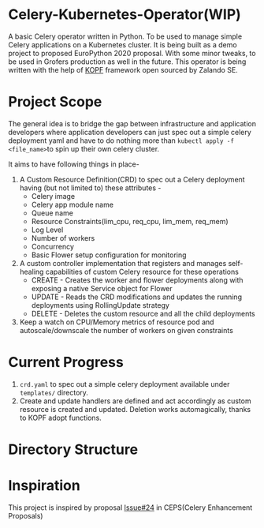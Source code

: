 # Celery-Kubernetes-Operator(WIP)
A basic Celery operator written in Python. To be used to manage simple Celery applications on a Kubernetes cluster. It is being built as a demo project to proposed EuroPython 2020 proposal. With some minor tweaks, to be used in Grofers production as well in the future. This operator is being written with the help of [KOPF](https://github.com/zalando-incubator/kopf) framework open sourced by Zalando SE.

# Project Scope
The general idea is to bridge the gap between infrastructure and application developers where application developers can just spec out a simple celery deployment yaml and have to do nothing more than `kubectl apply -f <file_name>`to spin up their own celery cluster.

It aims to have following things in place-
1. A Custom Resource Definition(CRD) to spec out a Celery deployment having (but not limited to) these attributes -
    - Celery image
    - Celery app module name
    - Queue name
    - Resource Constraints(lim_cpu, req_cpu, lim_mem, req_mem)
    - Log Level
    - Number of workers
    - Concurrency
    - Basic Flower setup configuration for monitoring
2. A custom controller implementation that registers and manages self-healing capabilities of custom Celery resource for these operations
    - CREATE - Creates the worker and flower deployments along with exposing a native Service object for Flower
    - UPDATE - Reads the CRD modifications and updates the running deployments using RollingUpdate strategy
    - DELETE - Deletes the custom resource and all the child deployments
3. Keep a watch on CPU/Memory metrics of resource pod and autoscale/downscale the number of workers on given constraints

# Current Progress

1. `crd.yaml` to spec out a simple celery deployment available under `templates/` directory.
2. Create and update handlers are defined and act accordingly as custom resource is created and updated. Deletion works automagically, thanks to KOPF adopt functions.

# Directory Structure

# Inspiration

This project is inspired by proposal [Issue#24](https://github.com/celery/ceps/issues/24) in CEPS(Celery Enhancement Proposals)
